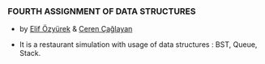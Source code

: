 ### FOURTH ASSIGNMENT OF DATA STRUCTURES

* by [Elif Özyürek](https://github.com/elifozyurek/) & [Ceren Çağlayan](https://github.com/cerencaglayan/)

- It is a restaurant simulation with usage of data structures : BST, Queue, Stack.